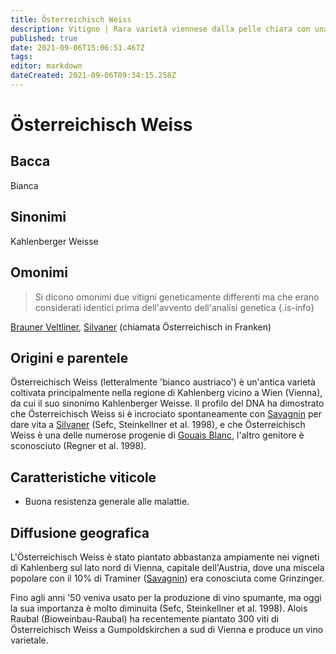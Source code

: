 ```yaml
---
title: Österreichisch Weiss
description: Vitigno | Rara varietà viennese dalla pelle chiara con una progenie molto conosciuta.
published: true
date: 2021-09-06T15:06:51.467Z
tags: 
editor: markdown
dateCreated: 2021-09-06T09:34:15.258Z
---
```


# Österreichisch Weiss

## Bacca
Bianca

## Sinonimi
Kahlenberger Weisse

## Omonimi
> Si dicono omonimi due vitigni geneticamente differenti ma che erano considerati identici prima dell'avvento dell'analisi genetica
{.is-info}

[Brauner Veltliner](/vitigni/bacca-bianca/brauner-veltliner), [Silvaner](/vitigni/bacca-bianca/silvaner) (chiamata Österreichisch in Franken)


## Origini e parentele
Österreichisch Weiss (letteralmente 'bianco austriaco') è un'antica varietà coltivata principalmente nella regione di Kahlenberg vicino a Wien (Vienna), da cui il suo sinonimo Kahlenberger Weisse. Il profilo del DNA ha dimostrato che Österreichisch Weiss si è incrociato spontaneamente con [Savagnin](/vitigni/bacca-bianca/savagnin) per dare vita a [Silvaner](/vitigni/bacca-bianca/silvaner) (Sefc, Steinkellner et al. 1998), e che Österreichisch Weiss è una delle numerose progenie di [Gouais Blanc](/vitigni/bacca-bianca/gouais-blanc), l'altro genitore è sconosciuto (Regner et al. 1998).

## Caratteristiche viticole

- Buona resistenza generale alle malattie.

## Diffusione geografica

L'Österreichisch Weiss è stato piantato abbastanza ampiamente nei vigneti di Kahlenberg sul lato nord di Vienna, capitale dell'Austria, dove una miscela popolare con il 10% di Traminer ([Savagnin](/vitigni/bacca-bianca/savagnin)) era conosciuta come Grinzinger.

Fino agli anni '50 veniva usato per la produzione di vino spumante, ma oggi la sua importanza è molto diminuita (Sefc, Steinkellner et al. 1998). Alois Raubal (Bioweinbau-Raubal) ha recentemente piantato 300 viti di Österreichisch Weiss a Gumpoldskirchen a sud di Vienna e produce un vino varietale.


